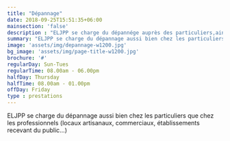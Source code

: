 ```yaml
---
title: "Dépannage"
date: 2018-09-25T15:51:35+06:00
mainsection: 'false'
description : "ELJPP se charge du dépannége auprès des particuliers,ainsi que les professionnels (locaux artisanaux, commerciaux, établissement recevant du public...)"
summary: "ELJPP se charge du dépannage aussi bien chez les particuliers que chez les professionnels"
image: 'assets/img/depannage-w1200.jpg'
bg_image: 'assets/img/page-title-w1200.jpg'
brochure: '#'
regularDay: Sun-Tues
regularTime: 08.00am - 06.00pm
halfDay: Thursday
halfTime: 08.00am - 01.00pm
offDay: Friday
type : prestations
---
```


ELJPP se charge du dépannage aussi bien chez les particuliers que chez les professionnels (locaux artisanaux, commerciaux, établissements recevant du public...)
